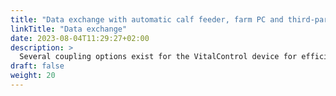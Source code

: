 ```yaml
---
title: "Data exchange with automatic calf feeder, farm PC and third-party software products"
linkTitle: "Data exchange"
date: 2023-08-04T11:29:27+02:00
description: >
  Several coupling options exist for the VitalControl device for efficient data exchange with other hardware and software solutions.
draft: false
weight: 20
---
```


